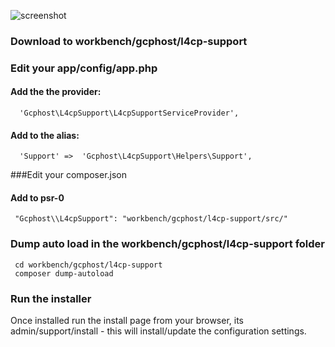 ![screenshot](http://i.imgur.com/EkP4YaG.png)

### Download to workbench/gcphost/l4cp-support 

### Edit your app/config/app.php

#### Add the the provider:

      'Gcphost\L4cpSupport\L4cpSupportServiceProvider',

#### Add to the alias:

      'Support'	=>	'Gcphost\L4cpSupport\Helpers\Support',
 

###Edit your composer.json

#### Add to psr-0

     "Gcphost\\L4cpSupport": "workbench/gcphost/l4cp-support/src/"
    
### Dump auto load in the workbench/gcphost/l4cp-support folder

     cd workbench/gcphost/l4cp-support
     composer dump-autoload

### Run the installer
Once installed run the install page from your browser, its admin/support/install - this will install/update the configuration settings.
